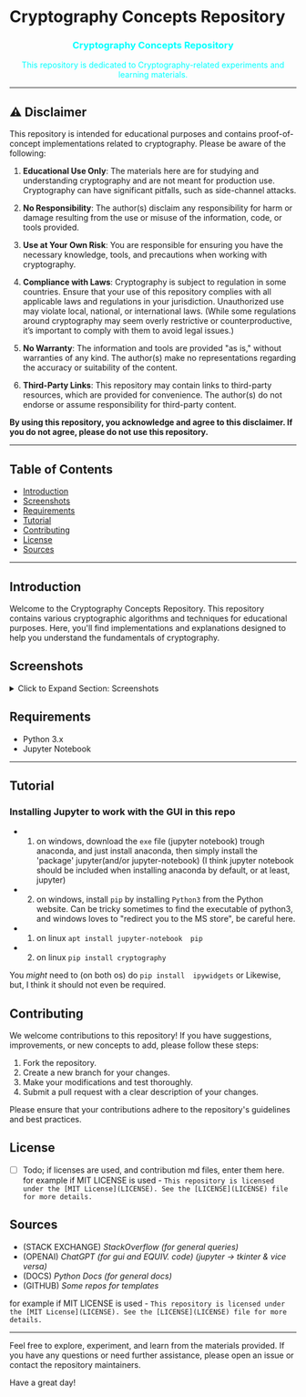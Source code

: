 # Cryptography Concepts Repository

<div align="center">
  <h3 style="color: cyan;">Cryptography Concepts Repository</h3>
  <p style="color: aqua;">This repository is dedicated to Cryptography-related experiments and learning materials.</p>
</div>


---


## ⚠️ Disclaimer

This repository is intended for educational purposes and contains proof-of-concept implementations related to cryptography. Please be aware of the following:

1. **Educational Use Only**: The materials here are for studying and understanding cryptography and are not meant for production use. Cryptography can have significant pitfalls, such as side-channel attacks.

2. **No Responsibility**: The author(s) disclaim any responsibility for harm or damage resulting from the use or misuse of the information, code, or tools provided.

3. **Use at Your Own Risk**: You are responsible for ensuring you have the necessary knowledge, tools, and precautions when working with cryptography.

4. **Compliance with Laws**: Cryptography is subject to regulation in some countries. Ensure that your use of this repository complies with all applicable laws and regulations in your jurisdiction. Unauthorized use may violate local, national, or international laws. (While some regulations around cryptography may seem overly restrictive or counterproductive, it’s important to comply with them to avoid legal issues.)

5. **No Warranty**: The information and tools are provided "as is," without warranties of any kind. The author(s) make no representations regarding the accuracy or suitability of the content.

6. **Third-Party Links**: This repository may contain links to third-party resources, which are provided for convenience. The author(s) do not endorse or assume responsibility for third-party content.

**By using this repository, you acknowledge and agree to this disclaimer. If you do not agree, please do not use this repository.**

---

## Table of Contents

- [Introduction](#introduction)
- [Screenshots](#screenshots)
- [Requirements](#requirements)
- [Tutorial](#tutorial)
- [Contributing](#contributing)
- [License](#license)
- [Sources](#sources)

---

## Introduction

Welcome to the Cryptography Concepts Repository. This repository contains various cryptographic algorithms and techniques for educational purposes. Here, you'll find implementations and explanations designed to help you understand the fundamentals of cryptography.


## Screenshots
<details>
<summary>Click to Expand Section: Screenshots</summary>

  ![image](https://github.com/user-attachments/assets/a659708a-ca03-40b9-84f1-e46ffb8a014a)


  
</details>

## Requirements

- Python 3.x
- Jupyter Notebook 

---

## Tutorial

### Installing Jupyter to work with the GUI in this repo
- 1) on windows, download the `exe` file (jupyter notebook) trough anaconda, and just install anaconda, then simply install the 'package' jupyter(and/or jupyter-notebook) (I think jupyter notebook should be included when installing anaconda by default, or at least, jupyter)
- 2) on windows, install `pip` by installing `Python3` from the Python website. Can be tricky sometimes to find the executable of python3, and windows loves to "redirect you to the MS store", be careful here.

- 1) on linux  `apt install jupyter-notebook  pip`
- 2) on linux `pip install cryptography`

You *might* need to (on both os) do `pip install  ipywidgets` or Likewise, but, I think it should not even be required.

## Contributing

We welcome contributions to this repository! If you have suggestions, improvements, or new concepts to add, please follow these steps:

1. Fork the repository.
2. Create a new branch for your changes.
3. Make your modifications and test thoroughly.
4. Submit a pull request with a clear description of your changes.

Please ensure that your contributions adhere to the repository's guidelines and best practices.

## License
- [ ] Todo; if licenses are used, and contribution md files, enter them here.
for example if MIT LICENSE is used - `This repository is licensed under the [MIT License](LICENSE). See the [LICENSE](LICENSE) file for more details.`

## Sources

- (STACK EXCHANGE) *StackOverflow (for general queries)*
- (OPENAI) *ChatGPT (for gui and EQUIV. code) (jupyter -> tkinter & vice versa)*
- (DOCS) *Python Docs (for general docs)*
- (GITHUB) *Some repos for templates*

for example if MIT LICENSE is used - `This repository is licensed under the [MIT License](LICENSE). See the [LICENSE](LICENSE) file for more details.`



---

Feel free to explore, experiment, and learn from the materials provided. If you have any questions or need further assistance, please open an issue or contact the repository maintainers.

Have a great day!

